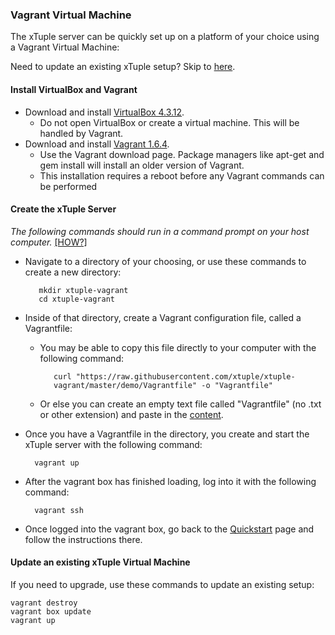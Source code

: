 ### Vagrant Virtual Machine ###

The xTuple server can be quickly set up on a platform of your choice using a Vagrant Virtual Machine:

Need to update an existing xTuple setup? Skip to [here](#update-an-existing-xtuple-virtual-machine).

#### Install VirtualBox and Vagrant ####

* Download and install [VirtualBox 4.3.12](https://www.virtualbox.org/wiki/downloads).
  * Do not open VirtualBox or create a virtual machine. This will be handled by Vagrant.
* Download and install [Vagrant 1.6.4](http://www.vagrantup.com/download-archive/v1.6.4.html).
  * Use the Vagrant download page. Package managers like apt-get and gem install will install an older version of Vagrant.
  * This installation requires a reboot before any Vagrant commands can be performed

#### Create the xTuple Server ####

*The following commands should run in a command prompt on your host computer.*   [ [HOW?] ](https://github.com/xtuple/xtuple-vagrant/wiki/Vagrant-Tips-and-Tricks#using-a-command-prompt)

* Navigate to a directory of your choosing, or use these commands to create a new directory:

         mkdir xtuple-vagrant
         cd xtuple-vagrant

* Inside of that directory, create a Vagrant configuration file, called a Vagrantfile:
  * You may be able to copy this file directly to your computer with the following command:
        
           curl "https://raw.githubusercontent.com/xtuple/xtuple-
           vagrant/master/demo/Vagrantfile" -o "Vagrantfile"

  * Or else you can create an empty text file called "Vagrantfile" (no .txt or other extension) and paste in the [content](https://raw.githubusercontent.com/xtuple/xtuple-vagrant/master/demo/Vagrantfile).

* Once you have a Vagrantfile in the directory, you create and start the xTuple server with the following command:

        vagrant up

* After the vagrant box has finished loading, log into it with the following command:

        vagrant ssh

* Once logged into the vagrant box, go back to the [Quickstart](https://github.com/xtuple/xtuple-server-core/wiki/0.-Quickstart) page and follow the instructions there.

#### Update an existing xTuple Virtual Machine ####

If you need to upgrade, use these commands to update an existing setup:

    vagrant destroy
    vagrant box update
    vagrant up
